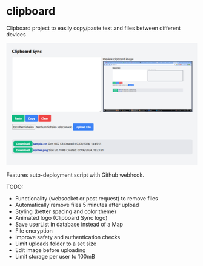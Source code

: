 # clipboard
Clipboard project to easily copy/paste text and files between different devices

![alt text](image-1.png)

Features auto-deployment script with Github webhook.


TODO:
- Functionality (websocket or post request) to remove files
- Automatically remove files 5 minutes after upload
- Styling (better spacing and color theme)
- Animated logo (Clipboard Sync logo)
- Save userList in database instead of a Map
- File encryption
- Improve safety and authentication checks
- Limit uploads folder to a set size
- Edit image before uploading
- Limit storage per user to 100mB